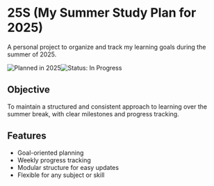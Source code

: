 # 25S (My Summer Study Plan for 2025)

A personal project to organize and track my learning goals during the summer of 2025.

![Planned in 2025](https://img.shields.io/badge/Planned-2025-blue)![Status: In Progress](https://img.shields.io/badge/Status-In%20Progress-orange)

## Objective

To maintain a structured and consistent approach to learning over the summer break, with clear milestones and progress tracking.

## Features

- Goal-oriented planning  
- Weekly progress tracking  
- Modular structure for easy updates  
- Flexible for any subject or skill

